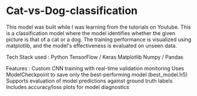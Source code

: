# Cat-vs-Dog-classification

This model was built while I was learning from the tutorials on Youtube.
This is a classification model where the model identifies whether the given picture is that of a cat or a dog.
The training performance is visualized using matplotlib, and the model's effectiveness is evaluated on unseen data. 

Tech Stack used : 
Python
TensorFlow / Keras
Matplotlib
Numpy / Pandas 

Features : 
Custom CNN training with real-time validation monitoring
Uses ModelCheckpoint to save only the best-performing model (best_model.h5)
Supports evaluation of model predictions against ground truth labels
Includes accuracy/loss plots for model diagnostics

